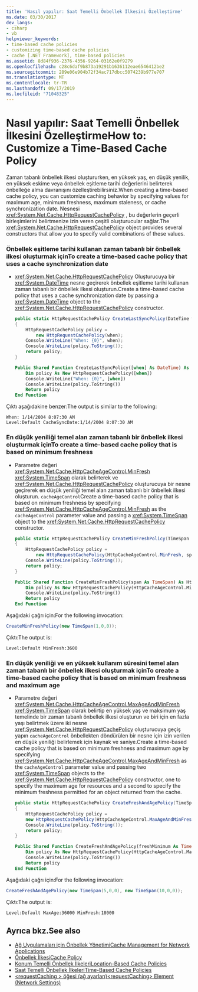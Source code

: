 ```yaml
---
title: 'Nasıl yapılır: Saat Temelli Önbellek İlkesini Özelleştirme'
ms.date: 03/30/2017
dev_langs:
- csharp
- vb
helpviewer_keywords:
- time-based cache policies
- customizing time-based cache policies
- cache [.NET Framework], time-based policies
ms.assetid: 8d84f936-2376-4356-9264-03162e0f9279
ms.openlocfilehash: c28c6daf9b873a19291b1636112eae6546412be2
ms.sourcegitcommit: 289e06e904b72f34ac717dbcc5074239b977e707
ms.translationtype: MT
ms.contentlocale: tr-TR
ms.lasthandoff: 09/17/2019
ms.locfileid: "71048325"
---
```

# <a name="how-to-customize-a-time-based-cache-policy"></a><span data-ttu-id="0f7b3-102">Nasıl yapılır: Saat Temelli Önbellek İlkesini Özelleştirme</span><span class="sxs-lookup"><span data-stu-id="0f7b3-102">How to: Customize a Time-Based Cache Policy</span></span>
<span data-ttu-id="0f7b3-103">Zaman tabanlı önbellek ilkesi oluştururken, en yüksek yaş, en düşük yenilik, en yüksek eskime veya önbellek eşitleme tarihi değerlerini belirterek önbelleğe alma davranışını özelleştirebilirsiniz.</span><span class="sxs-lookup"><span data-stu-id="0f7b3-103">When creating a time-based cache policy, you can customize caching behavior by specifying values for maximum age, minimum freshness, maximum staleness, or cache synchronization date.</span></span> <span data-ttu-id="0f7b3-104">Nesnesi <xref:System.Net.Cache.HttpRequestCachePolicy> , bu değerlerin geçerli birleşimlerini belirtmenize izin veren çeşitli oluşturucular sağlar.</span><span class="sxs-lookup"><span data-stu-id="0f7b3-104">The <xref:System.Net.Cache.HttpRequestCachePolicy> object provides several constructors that allow you to specify valid combinations of these values.</span></span>  
  
### <a name="to-create-a-time-based-cache-policy-that-uses-a-cache-synchronization-date"></a><span data-ttu-id="0f7b3-105">Önbellek eşitleme tarihi kullanan zaman tabanlı bir önbellek ilkesi oluşturmak için</span><span class="sxs-lookup"><span data-stu-id="0f7b3-105">To create a time-based cache policy that uses a cache synchronization date</span></span>  
  
- <span data-ttu-id="0f7b3-106"><xref:System.Net.Cache.HttpRequestCachePolicy> Oluşturucuya bir <xref:System.DateTime> nesne geçirerek önbellek eşitleme tarihi kullanan zaman tabanlı bir önbellek ilkesi oluşturun.</span><span class="sxs-lookup"><span data-stu-id="0f7b3-106">Create a time-based cache policy that uses a cache synchronization date by passing a <xref:System.DateTime> object to the <xref:System.Net.Cache.HttpRequestCachePolicy> constructor.</span></span>  
  
    ```csharp  
    public static HttpRequestCachePolicy CreateLastSyncPolicy(DateTime when)  
    {  
        HttpRequestCachePolicy policy =   
            new HttpRequestCachePolicy(when);  
        Console.WriteLine("When: {0}", when);  
        Console.WriteLine(policy.ToString());  
        return policy;  
    }  
    ```  
  
    ```vb  
    Public Shared Function CreateLastSyncPolicy([when] As DateTime) As HttpRequestCachePolicy  
        Dim policy As New HttpRequestCachePolicy([when])  
        Console.WriteLine("When: {0}", [when])  
        Console.WriteLine(policy.ToString())  
        Return policy  
    End Function  
    ```  
  
 <span data-ttu-id="0f7b3-107">Çıktı aşağıdakine benzer:</span><span class="sxs-lookup"><span data-stu-id="0f7b3-107">The output is similar to the following:</span></span>  
  
```output
When: 1/14/2004 8:07:30 AM  
Level:Default CacheSyncDate:1/14/2004 8:07:30 AM  
```  
  
### <a name="to-create-a-time-based-cache-policy-that-is-based-on-minimum-freshness"></a><span data-ttu-id="0f7b3-108">En düşük yeniliği temel alan zaman tabanlı bir önbellek ilkesi oluşturmak için</span><span class="sxs-lookup"><span data-stu-id="0f7b3-108">To create a time-based cache policy that is based on minimum freshness</span></span>  
  
- <span data-ttu-id="0f7b3-109">Parametre değeri <xref:System.Net.Cache.HttpCacheAgeControl.MinFresh> <xref:System.TimeSpan> olarak belirterek ve <xref:System.Net.Cache.HttpRequestCachePolicy> oluşturucuya bir nesne geçirerek en düşük yeniliği temel alan zaman tabanlı bir önbellek ilkesi oluşturun. `cacheAgeControl`</span><span class="sxs-lookup"><span data-stu-id="0f7b3-109">Create a time-based cache policy that is based on minimum freshness by specifying <xref:System.Net.Cache.HttpCacheAgeControl.MinFresh> as the `cacheAgeControl` parameter value and passing a <xref:System.TimeSpan> object to the <xref:System.Net.Cache.HttpRequestCachePolicy> constructor.</span></span>  
  
    ```csharp  
    public static HttpRequestCachePolicy CreateMinFreshPolicy(TimeSpan span)  
    {  
        HttpRequestCachePolicy policy =   
            new HttpRequestCachePolicy(HttpCacheAgeControl.MinFresh, span);  
        Console.WriteLine(policy.ToString());  
        return policy;  
    }  
    ```  
  
    ```vb  
    Public Shared Function CreateMinFreshPolicy(span As TimeSpan) As HttpRequestCachePolicy  
        Dim policy As New HttpRequestCachePolicy(HttpCacheAgeControl.MinFresh, span)  
        Console.WriteLine(policy.ToString())  
        Return policy  
    End Function  
    ```  
  
 <span data-ttu-id="0f7b3-110">Aşağıdaki çağrı için:</span><span class="sxs-lookup"><span data-stu-id="0f7b3-110">For the following invocation:</span></span>  
  
```csharp
CreateMinFreshPolicy(new TimeSpan(1,0,0));  
```  

 <span data-ttu-id="0f7b3-111">Çıktı:</span><span class="sxs-lookup"><span data-stu-id="0f7b3-111">The output is:</span></span>
  
```output
Level:Default MinFresh:3600  
```  
  
### <a name="to-create-a-time-based-cache-policy-that-is-based-on-minimum-freshness-and-maximum-age"></a><span data-ttu-id="0f7b3-112">En düşük yeniliği ve en yüksek kullanım süresini temel alan zaman tabanlı bir önbellek ilkesi oluşturmak için</span><span class="sxs-lookup"><span data-stu-id="0f7b3-112">To create a time-based cache policy that is based on minimum freshness and maximum age</span></span>  
  
- <span data-ttu-id="0f7b3-113">Parametre değeri <xref:System.Net.Cache.HttpCacheAgeControl.MaxAgeAndMinFresh> <xref:System.TimeSpan> olarak belirtip en yüksek yaş ve maksimum yaş temelinde bir zaman tabanlı önbellek ilkesi oluşturun ve biri için en fazla yaşı belirtmek üzere iki nesne <xref:System.Net.Cache.HttpRequestCachePolicy> oluşturucuya geçiş yapın `cacheAgeControl` önbellekten döndürülen bir nesne için izin verilen en düşük yeniliği belirlemek için kaynak ve saniye.</span><span class="sxs-lookup"><span data-stu-id="0f7b3-113">Create a time-based cache policy that is based on minimum freshness and maximum age by specifying <xref:System.Net.Cache.HttpCacheAgeControl.MaxAgeAndMinFresh> as the `cacheAgeControl` parameter value and passing two <xref:System.TimeSpan> objects to the <xref:System.Net.Cache.HttpRequestCachePolicy> constructor, one to specify the maximum age for resources and a second to specify the minimum freshness permitted for an object returned from the cache.</span></span>  
  
    ```csharp  
    public static HttpRequestCachePolicy CreateFreshAndAgePolicy(TimeSpan freshMinimum, TimeSpan ageMaximum)  
    {  
        HttpRequestCachePolicy policy =   
        new HttpRequestCachePolicy(HttpCacheAgeControl.MaxAgeAndMinFresh, ageMaximum, freshMinimum);  
        Console.WriteLine(policy.ToString());  
        return policy;  
    }  
    ```  
  
    ```vb  
    Public Shared Function CreateFreshAndAgePolicy(freshMinimum As TimeSpan, ageMaximum As TimeSpan) As HttpRequestCachePolicy  
        Dim policy As New HttpRequestCachePolicy(HttpCacheAgeControl.MaxAgeAndMinFresh, ageMaximum, freshMinimum)  
        Console.WriteLine(policy.ToString())  
        Return policy  
    End Function  
    ```  
  
 <span data-ttu-id="0f7b3-114">Aşağıdaki çağrı için:</span><span class="sxs-lookup"><span data-stu-id="0f7b3-114">For the following invocation:</span></span>  
  
```csharp
CreateFreshAndAgePolicy(new TimeSpan(5,0,0), new TimeSpan(10,0,0));  
```  

<span data-ttu-id="0f7b3-115">Çıktı:</span><span class="sxs-lookup"><span data-stu-id="0f7b3-115">The output is:</span></span>
  
```output
Level:Default MaxAge:36000 MinFresh:18000  
```  
  
## <a name="see-also"></a><span data-ttu-id="0f7b3-116">Ayrıca bkz.</span><span class="sxs-lookup"><span data-stu-id="0f7b3-116">See also</span></span>

- [<span data-ttu-id="0f7b3-117">Ağ Uygulamaları için Önbellek Yönetimi</span><span class="sxs-lookup"><span data-stu-id="0f7b3-117">Cache Management for Network Applications</span></span>](cache-management-for-network-applications.md)
- [<span data-ttu-id="0f7b3-118">Önbellek İlkesi</span><span class="sxs-lookup"><span data-stu-id="0f7b3-118">Cache Policy</span></span>](cache-policy.md)
- [<span data-ttu-id="0f7b3-119">Konum Temelli Önbellek İlkeleri</span><span class="sxs-lookup"><span data-stu-id="0f7b3-119">Location-Based Cache Policies</span></span>](location-based-cache-policies.md)
- [<span data-ttu-id="0f7b3-120">Saat Temelli Önbellek İlkeleri</span><span class="sxs-lookup"><span data-stu-id="0f7b3-120">Time-Based Cache Policies</span></span>](time-based-cache-policies.md)
- [<span data-ttu-id="0f7b3-121">\<requestCaching > öğesi (ağ ayarları)</span><span class="sxs-lookup"><span data-stu-id="0f7b3-121">\<requestCaching> Element (Network Settings)</span></span>](../configure-apps/file-schema/network/requestcaching-element-network-settings.md)

